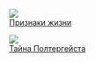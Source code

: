 ![](/books/sf_action/Сергей%20Недоруб/Признаки%20жизни.jpg)  
[Признаки жизни](/books/sf_action/Сергей%20Недоруб/Признаки%20жизни)

![](/books/sf_action/Сергей%20Недоруб/Тайна%20Полтергейста.jpg)  
[Тайна Полтергейста](/books/sf_action/Сергей%20Недоруб/Тайна%20Полтергейста)
